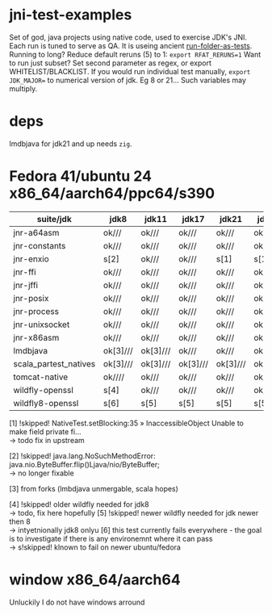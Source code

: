 # jni-test-examples
Set of god, java projects using native code, used to exercise JDK's JNI.
Each run is tuned to serve as QA.
It is useing ancient [run-folder-as-tests](https://github.com/rh-openjdk/run-folder-as-tests).
Running to long? Reduce default reruns (5) to 1: `export RFAT_RERUNS=1`
Want to run just subset? Set second parameter as regex, or export WHITELIST/BLACKLIST.
If you would run individual test manually, `export JDK_MAJOR=` to numerical version of jdk. Eg 8 or 21...
Such variables may multiply.

# deps
lmdbjava for jdk21 and up needs `zig`. 

# Fedora 41/ubuntu 24 x86_64/aarch64/ppc64/s390
| suite/jdk              | jdk8          | jdk11         | jdk17         | jdk21         | jdk25         |
| -----------------------| ------------- | ------------- | ------------- | ------------- | ------------- |
|jnr-a64asm              | ok///         | ok///         | ok///         | ok///         | ok///         |
|jnr-constants           | ok///         | ok///         | ok///         | ok///         | ok///         |
|jnr-enxio               |   s[2]        | ok///         | ok///         |  s[1]         |  s[1]         |
|jnr-ffi                 | ok///         | ok///         | ok///         | ok///         | ok///         |
|jnr-jffi                | ok///         | ok///         | ok///         | ok///         | ok///         |
|jnr-posix               | ok///         | ok///         | ok///         | ok///         | ok///         |
|jnr-process             | ok///         | ok///         | ok///         | ok///         | ok///         |
|jnr-unixsocket          | ok///         | ok///         | ok///         | ok///         | ok///         |
|jnr-x86asm              | ok///         | ok///         | ok///         | ok///         | ok///         |
|lmdbjava                | ok[3]///      | ok[3]///      | ok///         | ok///         | ok///         |
|scala_partest_natives   | ok[3]///      | ok[3]///      | ok[3]///      | ok[3]///      | ok[3]///      |
|tomcat-native           | ok////        | ok///         | ok///         | ok///         | ok///         |
|wildfly-openssl         |   s[4]        | ok///         | ok///         | ok///         | ok///         |
|wildfly8-openssl        |   s[6]        |   s[5]        |   s[5]        |   s[5]        |   s[5]        |

[1] !skipped!  NativeTest.setBlocking:35 » InaccessibleObject Unable to make field private fi...</br>
	   -> todo fix in upstream

[2] !skipped!  java.lang.NoSuchMethodError: java.nio.ByteBuffer.flip()Ljava/nio/ByteBuffer;</br>
   -> no longer fixable

[3] from forks (lmbdjava unmergable, scala hopes)

[4] !skipped!  older wildfly needed for jdk8</br>
   -> todo, fix here hopefully
[5] !skipped!  newer wildfly needed for jdk newer then 8</br>
   -> intyetnionally jdk8 onlyu
[6] this test currently fails everywhere - the goal is to investigate if there is any environemnt where it can pass</br>
   -> s!skipped! klnown to fail on newer ubuntu/fedora

# window x86_64/aarch64
Unluckily I do not have windows arround
